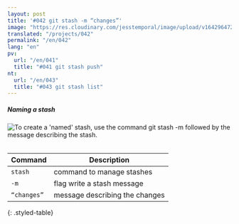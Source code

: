 ```yaml
---
layout: post
title: '#042 git stash -m “changes”'
image: "https://res.cloudinary.com/jesstemporal/image/upload/v1642964722/gitfichas/en/042/thumbnail_m431s2.jpg"
translated: "/projects/042"
permalink: "/en/042"
lang: "en"
pv:
  url: "/en/041"
  title: "#041 git stash push"
nt:
  url: "/en/043"
  title: "#043 git stash list"
---
```

##### Naming a stash

<img alt="To create a 'named' stash, use the command git stash -m followed by the message describing the stash." src="https://res.cloudinary.com/jesstemporal/image/upload/v1642964723/gitfichas/en/042/full_noz8tf.jpg"><br><br>

| Command | Description |
|---------|-------------|
| `stash` | command to manage stashes |
| `-m` | flag write a stash message |
| `“changes”` | message describing the changes |
{: .styled-table}

<!--
<br>

Read more about this command in the following blog post:

<a href="FILL">
  <strong>FILL</strong>
</a>
-->
